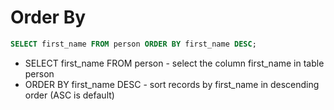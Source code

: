 # Order By

```sql
SELECT first_name FROM person ORDER BY first_name DESC;
```

- SELECT first_name FROM person - select the column first_name in table person
- ORDER BY first_name DESC - sort records by first_name in descending order (ASC is default)